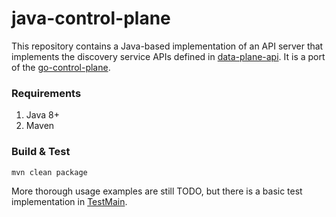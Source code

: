 # java-control-plane

This repository contains a Java-based implementation of an API server that implements the discovery service APIs defined
in [data-plane-api](https://github.com/envoyproxy/data-plane-api). It is a port of the
[go-control-plane](https://github.com/envoyproxy/go-control-plane).

### Requirements

1. Java 8+
2. Maven

### Build & Test

```bash
mvn clean package
```

More thorough usage examples are still TODO, but there is a basic test implementation in
[TestMain](server/src/test/java/io/envoyproxy/controlplane/server/TestMain.java).

